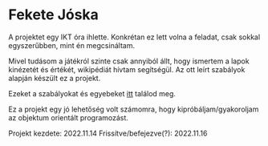 Fekete Jóska
=============
A projektet egy IKT óra ihlette.
Konkrétan ez lett volna a feladat, csak sokkal egyszerűbben, mint én megcsináltam.

Mivel tudásom a játékról szinte csak annyiból állt, hogy ismertem a lapok kinézetét és értékét, wikipédiát hívtam segítségül.
Az ott leírt szabályok alapján készült ez a projekt.

Ezeket a szabályokat és egyebeket [itt](https://hu.wikipedia.org/wiki/Huszonegy) találod meg.

Ez a projekt egy jó lehetőség volt számomra, hogy kipróbáljam/gyakoroljam az objektum orientált programozást.

Projekt kezdete: 2022.11.14
Frissítve/befejezve(?): 2022.11.16
